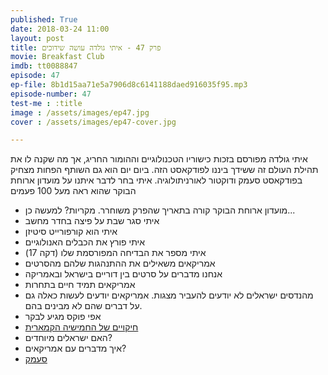 ```yaml
---
published: True
date: 2018-03-24 11:00
layout: post
title: פרק 47 - איתי גולדה עושה שידוכים
movie: Breakfast Club
imdb: tt0088847
episode: 47
ep-file: 8b1d15aa71e5a7906d8c6141188daed916035f95.mp3
episode-number: 47
test-me : :title
image : /assets/images/ep47.jpg
cover : /assets/images/ep47-cover.jpg

---
```



איתי גולדה מפורסם בזכות כישוריו הטכנולוגיים וההומור החריג, אך מה שקנה לו את תהילת העולם זה ששידך ביננו לפודקאסט הזה.
ביום יום הוא גם השותף הפחות מצחיק בפודקאסט סעמק ודוקטור לאורניתולוגיה.
איתי בחר לדבר איתנו על מועדון ארוחת הבוקר שהוא ראה מעל 100 פעמים

* מועדון ארוחת הבוקר קורה בתאריך שהפרק משוחרר. מקריות? למעשה כן...
* איתי סגר שבת על פיצה בחדר מחשב
* איתי הוא קורפורייט סיטיזן
* איתי פורץ את הכבלים האנולוגיים
* איתי מספר את הבדיחה המפורסמת שלו (דקה 17)
* אמריקאים משאילים את ההתנהגות שלהם מהסרטים
* אנחנו מדברים על סרטים בין דוריים בישראל ובאמריקה
* אמריקאים תמיד חיים בתחרות
* מהנדסים ישראלים לא יודעים להעביר מצגות. אמריקאים יודעים לעשות כאלה גם על דברים שהם לא מבינים בהם.
* אפי פוקס מגיע לבקר
* [חיקויים של החמישיה הקמארית](https://www.youtube.com/watch?v=lLIWCW4ewb8)
* האם ישראלים מיוחדים?
* איך מדברים עם אמריקאים?
* [סעמק](https://semek.podbean.com/)
